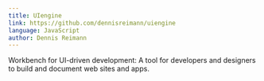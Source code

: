 ```yaml
---
title: UIengine
link: https://github.com/dennisreimann/uiengine
language: JavaScript
author: Dennis Reimann
---
```

Workbench for UI-driven development: A tool for developers and designers to build and document web sites and apps.

